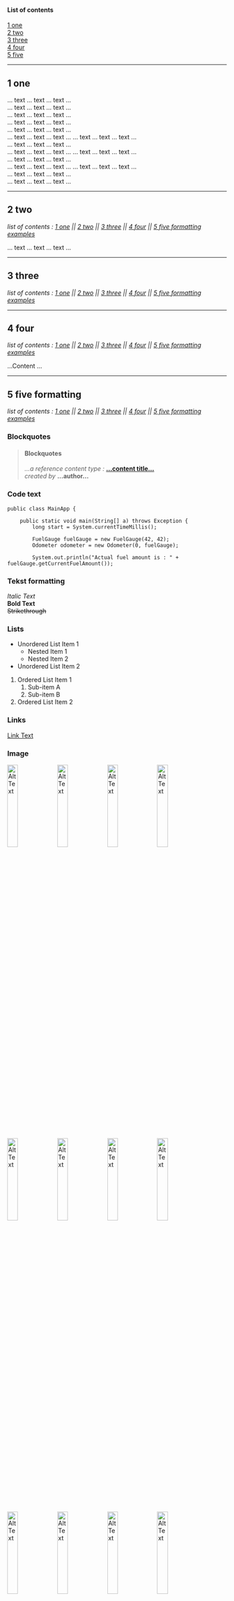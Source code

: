#### List of contents

[1 one](#1-one)  
[2 two](#2-two)  
[3 three](#3-three)  
[4 four](#4-four)  
[5 five](#5-five-formatting)
___
## 1 one

... text ... text ... text ...  
... text ... text ... text ...  
... text ... text ... text ...  
... text ... text ... text ...  
... text ... text ... text ...  
... text ... text ... text ...
... text ... text ... text ...  
... text ... text ... text ...  
... text ... text ... text ...
... text ... text ... text ...  
... text ... text ... text ...  
... text ... text ... text ...
... text ... text ... text ...  
... text ... text ... text ...  
... text ... text ... text ...


___
## 2 two

*list of contents : [1 one](#1-one) || [2 two](#2-two) || [3 three](#3-three) || [4 four](#4-four) || [5 five formatting examples](#5-five-formatting)*

... text ... text ... text ...

___

## 3 three
*list of contents : [1 one](#1-one) || [2 two](#2-two) || [3 three](#3-three) || [4 four](#4-four) || [5 five formatting examples](#5-five-formatting)*
___

## 4 four
*list of contents : [1 one](#1-one) || [2 two](#2-two) || [3 three](#3-three) || [4 four](#4-four) || [5 five formatting examples](#5-five-formatting)*

...Content ...
___

## 5 five formatting
*list of contents : [1 one](#1-one) || [2 two](#2-two) || [3 three](#3-three) || [4 four](#4-four) || [5 five formatting examples](#5-five-formatting)*


### Blockquotes
> #### Blockquotes
>
> *...a reference content type :*  [**...content title...** ](https://www.udemy.com/course/functional-programming-with-java "Nice content for a start.")  
> *created by* **...author...**

### Code text
~~~
public class MainApp {

    public static void main(String[] a) throws Exception {
        long start = System.currentTimeMillis();

        FuelGauge fuelGauge = new FuelGauge(42, 42);
        Odometer odometer = new Odometer(0, fuelGauge);

        System.out.println("Actual fuel amount is : " + fuelGauge.getCurrentFuelAmount());
~~~


### Tekst formatting
*Italic Text*  
**Bold Text**  
~~Strikethrough~~  

### Lists
- Unordered List Item 1
    - Nested Item 1
    - Nested Item 2
- Unordered List Item 2

1. Ordered List Item 1
    1. Sub-item A
    2. Sub-item B
2. Ordered List Item 2

### Links
[Link Text](https://www.example.com "Link Title")

### Image
<img src="https://logowik.com/content/uploads/images/java-symbol3728.logowik.com.webp" alt="Alt Text" width="22%" height="22%">
<img src="https://hibernate.org/images/hibernate-logo.svg" alt="Alt Text" width="22%" height="22%">
<img src="https://encrypted-tbn0.gstatic.com/images?q=tbn:ANd9GcTWnOEy2mRFa10S8VdzcnoRV5bPXeC2we_QALmi7dpk0A&s" alt="Alt Text" width="22%" height="22%">
<img src="https://encrypted-tbn0.gstatic.com/images?q=tbn:ANd9GcRcd5QTFpkeKL50NMj8SL0xLF1XdfSvEOxy6okdeNeCuQ&s" alt="Alt Text" width="22%" height="22%">
<img src="https://cdn.cookielaw.org/logos/70564414-548a-4286-8ad7-04d95b172a08/e26443c0-68d1-47c8-b8fc-9bc765da2e95/3a159462-db70-43cf-a27d-f602a6baed44/pm-logo-horiz.png" alt="Alt Text" width="22%" height="22%">
<img src="https://scontent.fpoz4-1.fna.fbcdn.net/v/t39.30808-6/430465397_890654353066817_8230256356957334853_n.jpg?_nc_cat=109&ccb=1-7&_nc_sid=5f2048&_nc_ohc=5liP-tXLH3cQ7kNvgHEn_28&_nc_ht=scontent.fpoz4-1.fna&oh=00_AfDe6ljNwYUlsyTodOmbk0KsjyOMJhlo2l7Jno85PDElVQ&oe=663C5EEE" alt="Alt Text" width="22%" height="22%">
<img src="https://www.svgrepo.com/show/303251/mysql-logo.svg" alt="Alt Text" width="22%" height="22%">
<img src="https://avatars.githubusercontent.com/u/874086?s=280&v=4" alt="Alt Text" width="22%" height="22%">
<img src="https://encrypted-tbn0.gstatic.com/images?q=tbn:ANd9GcRuGdj-nnsbO99fN5GHy18xsKeMIeAWy4XDoZDMpoHDNK6X03TG10Iag0aWdSxOiTQfDOU&usqp=CAU" alt="Alt Text" width="22%" height="22%">
<img src="https://www.gitkraken.com/wp-content/uploads/2021/07/GitBashLogo.jpg" alt="Alt Text" width="22%" height="22%">
<img src="https://img1.xenby.com/272/000000.png" alt="Alt Text" width="22%" height="22%">
<img src="https://i0.wp.com/www.beabetterdev.com/wp-content/uploads/2021/01/intellij-519-d4ff21c469.png?fit=519%2C140&ssl=1" alt="Alt Text" width="22%" height="22%">
<img src="https://about.codecov.io/wp-content/uploads/2020/11/jacoco-logo.png" alt="Alt Text" width="22%" height="22%">
<img src="https://logowik.com/content/uploads/images/maven-apache3537.jpg" alt="Alt Text" width="22%" height="22%">
<img src="" alt="Alt Text" width="22%" height="22%">
<img src="" alt="Alt Text" width="22%" height="22%">
<img src="https://github.com/PawelBugiel/md_test/blob/main/.idea/resources/pngwing.com.png?raw=true" alt="Alt Text" width="22%" height="22%">




### To do list

- [x] Write the press release
- [ ] Update the website
- [ ] Contact the media 

### Table

| No. | coumn 1 header                                                                                        | column 2 header    |
|-----|-------------------------------------------------------------------------------------------------------|--------------------|
| 1   | column 1 content                                                                                      | column 2 content   |
| 2   | column 1 content                                                                                      | column 2 content  |



